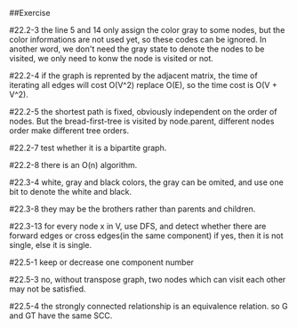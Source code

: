 ##Exercise

#22.2-3
the line 5 and 14 only assign the color gray to some nodes, but the color informations are not used yet,
so these codes can be ignored. In another word, we don't need the gray state to denote the nodes to be
visited, we only need to konw the node is visited or not.

#22.2-4
if the graph is reprented by the adjacent matrix, the time of iterating all edges will cost O(V^2) replace 
O(E), so the time cost is O(V + V^2).

#22.2-5
the shortest path is fixed, obviously independent on the order of nodes. But the bread-first-tree is visited
by node.parent, different nodes order make different tree orders.

#22.2-7
test whether it is a bipartite graph.

#22.2-8
there is an O(n) algorithm.

#22.3-4
white, gray and black colors, the gray can be omited, and use one bit to denote the white and black.

#22.3-8
they may be the brothers rather than parents and children.

#22.3-13
for every node x in V, use DFS, and detect whether there are forward edges or cross edges(in the same component)
if yes, then it is not single, else it is single.

#22.5-1
keep or decrease one component number

#22.5-3
no, without transpose graph, two nodes which can visit each other may not be satisfied.

#22.5-4
the strongly connected relationship is an equivalence relation. so G and GT have the same SCC.
